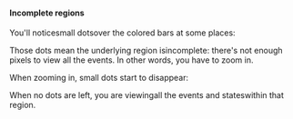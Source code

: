 #### Incomplete regions

You'll noticesmall dotsover the colored bars at some places:



Those dots mean the underlying region isincomplete: there's not enough pixels to view all the events. In other words, you have to zoom in.

When zooming in, small dots start to disappear:



When no dots are left, you are viewingall the events and stateswithin that region.